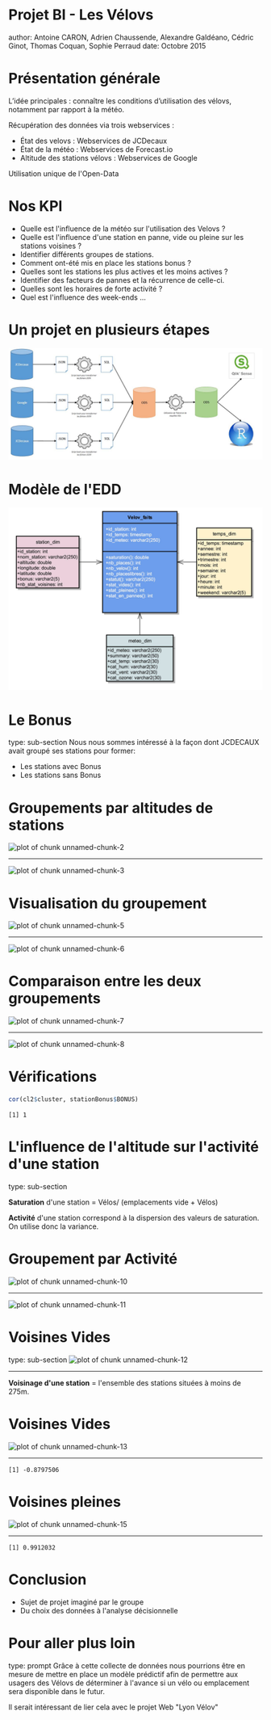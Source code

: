 Projet BI - Les Vélovs
========================================================
author: Antoine CARON, Adrien Chaussende, Alexandre Galdéano, Cédric Ginot, Thomas Coquan, Sophie Perraud
date: Octobre 2015


Présentation générale
========================================================
L’idée principales : connaître les conditions d’utilisation des vélovs, notamment par rapport à la météo.

Récupération des données via trois webservices :
* État des velovs : Webservices de JCDecaux
* État de la météo : Webservices de Forecast.io
* Altitude des stations vélovs : Webservices de Google

Utilisation unique de l'Open-Data


Nos KPI
========================================================
* Quelle est l'influence de la météo sur l'utilisation des Velovs ?
* Quelle est l'influence d'une station en panne, vide ou pleine sur les stations voisines ?
* Identifier différents groupes de stations.
* Comment ont-été mis en place les stations bonus ?
* Quelles sont les stations les plus actives et les moins actives ?
* Identifier des facteurs de pannes et la récurrence de celle-ci.
* Quelles sont les horaires de forte activité ?
* Quel est l'influence des week-ends ...

Un projet en plusieurs étapes
========================================================

![Schéma des étapes du projet](images/schema_etapes.PNG)


Modèle de l'EDD
========================================================
![Modèle de l'entrepôt de données](images/modele_EDD.jpg)

Le Bonus
========================================================
type: sub-section
Nous nous sommes intéressé à la façon dont JCDECAUX avait groupé ses stations pour former:
- Les stations avec Bonus
- Les stations sans Bonus



Groupements par altitudes de stations
========================================================

![plot of chunk unnamed-chunk-2](Presentation-figure/unnamed-chunk-2-1.png) 
***
![plot of chunk unnamed-chunk-3](Presentation-figure/unnamed-chunk-3-1.png) 

Visualisation du groupement
========================================================



![plot of chunk unnamed-chunk-5](Presentation-figure/unnamed-chunk-5-1.png) 
***
![plot of chunk unnamed-chunk-6](Presentation-figure/unnamed-chunk-6-1.png) 

Comparaison entre les deux groupements
========================================================

![plot of chunk unnamed-chunk-7](Presentation-figure/unnamed-chunk-7-1.png) 
***
![plot of chunk unnamed-chunk-8](Presentation-figure/unnamed-chunk-8-1.png) 

Vérifications
========================================================


```r
cor(cl2$cluster, stationBonus$BONUS)
```

```
[1] 1
```


L'influence de l'altitude sur l'activité d'une station
========================================================
type: sub-section

**Saturation** d'une station = Vélos/ (emplacements vide + Vélos)

**Activité** d'une station correspond à la dispersion des valeurs de saturation. On utilise donc la variance.


Groupement par Activité
========================================================
![plot of chunk unnamed-chunk-10](Presentation-figure/unnamed-chunk-10-1.png) 
***
![plot of chunk unnamed-chunk-11](Presentation-figure/unnamed-chunk-11-1.png) 

Voisines Vides
========================================================
type: sub-section
![plot of chunk unnamed-chunk-12](Presentation-figure/unnamed-chunk-12-1.png) 
***
**Voisinage d'une station** = l'ensemble des stations situées à moins de 275m.

Voisines Vides
========================================================

![plot of chunk unnamed-chunk-13](Presentation-figure/unnamed-chunk-13-1.png) 
***

```
[1] -0.8797506
```


Voisines pleines
========================================================

![plot of chunk unnamed-chunk-15](Presentation-figure/unnamed-chunk-15-1.png) 
***

```
[1] 0.9912032
```


Conclusion
========================================================

* Sujet de projet imaginé par le groupe
* Du choix des données à l'analyse décisionnelle

Pour aller plus loin
========================================================
type: prompt
Grâce à cette collecte de données nous pourrions être en mesure de mettre en place un modèle prédictif afin de permettre aux usagers des Vélovs de déterminer à l'avance si un vélo ou emplacement sera disponible dans le futur.

Il serait intéressant de lier cela avec le projet Web "Lyon Vélov"
